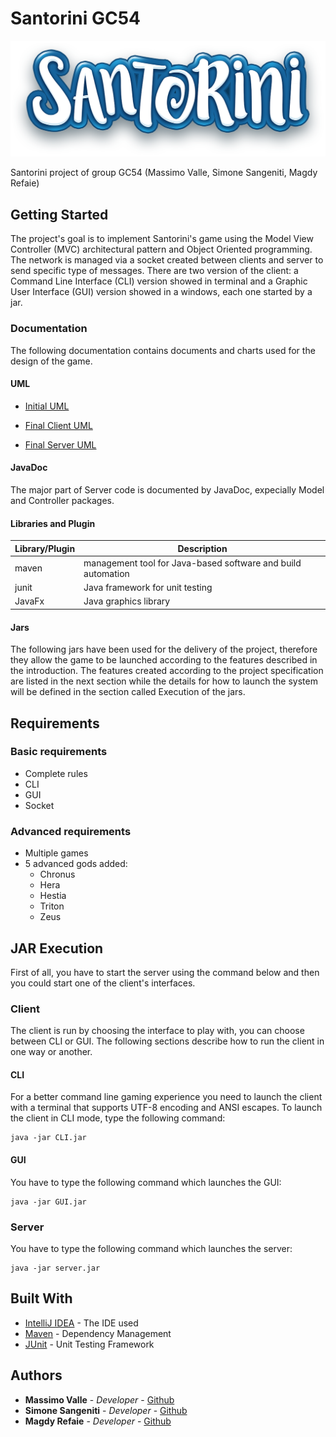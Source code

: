 # Santorini GC54

![alt text](https://github.com/MassimoValle/ing-sw-2020-valle-sangeniti-refaie/blob/MVC_client/src/main/Resources/imgs/santorini-logo.png)

Santorini project of group GC54 (Massimo Valle, Simone Sangeniti, Magdy Refaie)


## Getting Started

The project's goal is to implement Santorini's game using the Model View Controller (MVC) architectural pattern and Object Oriented programming. The network is managed via a socket created between clients and server to send specific type of messages. There are two version of the client: a Command Line Interface (CLI) version showed in terminal and a Graphic User Interface (GUI) version showed in a windows, each one started by a jar.

### Documentation

The following documentation contains documents and charts used for the design of the game.

#### UML


* [Initial UML](https://github.com/MassimoValle/ing-sw-2020-valle-sangeniti-refaie/blob/MVC_client/deliveries/UML/Initial/PNG/UML_Santorini_initial.png)

* [Final Client UML](https://github.com/MassimoValle/ing-sw-2020-valle-sangeniti-refaie/blob/MVC_client/deliveries/UML/Final/PNG/UML_Client_Summary.png)
* [Final Server UML](https://github.com/MassimoValle/ing-sw-2020-valle-sangeniti-refaie/blob/MVC_client/deliveries/UML/Final/PNG/UML_Server_Summary.png)

#### JavaDoc
The major part of Server code is documented by JavaDoc, expecially Model and Controller packages.

#### Libraries and Plugin
Library/Plugin | Description |
--- | --- |
maven | management tool for Java-based software and build automation |
junit | Java framework for unit testing |
JavaFx | Java graphics library |


#### Jars
The following jars have been used for the delivery of the project, therefore they allow the game to be launched according to the features described in the introduction. The features created according to the project specification are listed in the next section while the details for how to launch the system will be defined in the section called Execution of the jars.

## Requirements

### Basic requirements

* Complete rules
* CLI
* GUI
* Socket

### Advanced requirements

* Multiple games
* 5 advanced gods added:
     * Chronus
     * Hera
     * Hestia
     * Triton
     * Zeus


## JAR Execution

First of all, you have to start the server using the command below and then you could start one of the client's interfaces.

### Client

The client is run by choosing the interface to play with, you can choose between CLI or GUI. The following sections describe how to run the client in one way or another.

#### CLI
For a better command line gaming experience you need to launch the client with a terminal that supports UTF-8 encoding and ANSI escapes. To launch the client in CLI mode, type the following command:

```
java -jar CLI.jar
```

#### GUI
You have to type the following command which launches the GUI:

```
java -jar GUI.jar
```

### Server

You have to type the following command which launches the server:

```
java -jar server.jar
```


## Built With

* [IntelliJ IDEA](https://www.jetbrains.com/idea/) - The IDE used
* [Maven](https://maven.apache.org/) - Dependency Management
* [JUnit](https://junit.org/junit5/) - Unit Testing Framework


## Authors

* **Massimo Valle** - *Developer* - [Github](https://github.com/MassimoValle)
* **Simone Sangeniti** - *Developer* - [Github](https://github.com/Sn4k3ss)
* **Magdy Refaie** - *Developer* - [Github](https://github.com/magfly)
